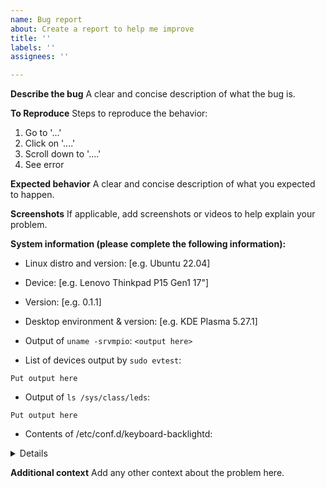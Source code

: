 ```yaml
---
name: Bug report
about: Create a report to help me improve
title: ''
labels: ''
assignees: ''

---
```


**Describe the bug**
A clear and concise description of what the bug is.

**To Reproduce**
Steps to reproduce the behavior:
1. Go to '...'
2. Click on '....'
3. Scroll down to '....'
4. See error

**Expected behavior**
A clear and concise description of what you expected to happen.

**Screenshots**
If applicable, add screenshots or videos to help explain your problem.

**System information (please complete the following information):**
 - Linux distro and version: [e.g. Ubuntu 22.04]
 - Device: [e.g. Lenovo Thinkpad P15 Gen1 17"]
 - Version: [e.g. 0.1.1]
 - Desktop environment & version: [e.g. KDE Plasma 5.27.1]
 - Output of `uname -srvmpio`: `<output here>`

- List of devices output by `sudo evtest`:

```
Put output here
```

- Output of `ls /sys/class/leds`:

```
Put output here
```

* Contents of /etc/conf.d/keyboard-backlightd:
<details>

```bash
Put contents here
```

</details>

**Additional context**
Add any other context about the problem here.
